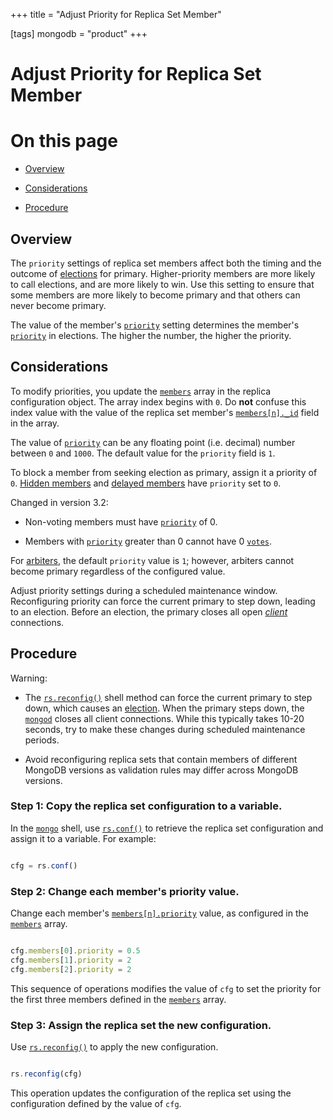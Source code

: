 +++
title = "Adjust Priority for Replica Set Member"

[tags]
mongodb = "product"
+++
# Adjust Priority for Replica Set Member


# On this page

* [Overview](#overview) 

* [Considerations](#considerations) 

* [Procedure](#procedure) 


## Overview

The ``priority`` settings of replica set members affect both the timing
and the outcome of [elections](#) for
primary. Higher-priority members are more likely to call elections, and
are more likely to win. Use this setting to ensure that some members are
more likely to become primary and that others can never become primary.

The value of the member's
[``priority``](#rsconf.members[n].priority) setting determines the
member's [``priority``](#rsconf.members[n].priority) in elections. The higher the number,
the higher the priority.


## Considerations

To modify priorities, you update the [``members``](#rsconf.members)
array in the replica configuration object. The array index begins with
``0``. Do **not** confuse this index value with the value of the replica
set member's [``members[n]._id``](#rsconf.members[n]._id) field in the
array.

The value of [``priority``](#rsconf.members[n].priority) can be any
floating point (i.e. decimal) number between ``0`` and ``1000``. The
default value for the ``priority`` field is ``1``.

To block a member from seeking election as primary, assign it a priority
of ``0``. [Hidden members](#replica-set-hidden-members) and
[delayed members](#replica-set-delayed-members) have
``priority`` set to ``0``.

Changed in version 3.2: 

* Non-voting members must have [``priority``](#rsconf.members[n].priority) of 0. 

* Members with [``priority``](#rsconf.members[n].priority) greater than 0 cannot have 0 [``votes``](#rsconf.members[n].votes). 

For [arbiters](#), the default
``priority`` value is ``1``; however, arbiters cannot
become primary regardless of the configured value.

Adjust priority settings during a scheduled maintenance window.
Reconfiguring priority can force the current primary to step down,
leading to an election. Before an election, the primary closes all open
[*client*](#term-client) connections.


## Procedure

Warning:   

  * The [``rs.reconfig()``](#rs.reconfig) shell method can force the current primary to step down, which causes an [election](#replica-set-elections). When the primary steps down, the [``mongod``](#bin.mongod) closes all client connections. While this typically takes 10-20 seconds, try to make these changes during scheduled maintenance periods. 

  * Avoid reconfiguring replica sets that contain members of different MongoDB versions as validation rules may differ across MongoDB versions. 


### Step 1: Copy the replica set configuration to a variable.

In the [``mongo``](#bin.mongo) shell, use [``rs.conf()``](#rs.conf) to retrieve
the replica set configuration and assign it to a variable. For
example:

```javascript

cfg = rs.conf()

```


### Step 2: Change each member's priority value.

Change each member's [``members[n].priority``](#rsconf.members[n].priority)
value, as configured in the [``members``](#rsconf.members)
array.

```javascript

cfg.members[0].priority = 0.5
cfg.members[1].priority = 2
cfg.members[2].priority = 2

```

This sequence of operations modifies the value of ``cfg`` to set the
priority for the first three members defined in the
[``members``](#rsconf.members) array.


### Step 3: Assign the replica set the new configuration.

Use [``rs.reconfig()``](#rs.reconfig) to apply the new configuration.

```javascript

rs.reconfig(cfg)

```

This operation updates the configuration of the replica set using
the configuration defined by the value of ``cfg``.
